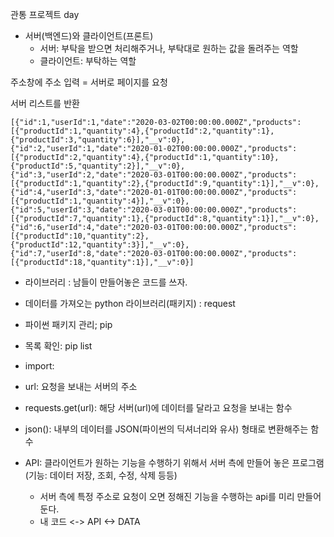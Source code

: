 관통 프로젝트 day

- 서버(백엔드)와 클라이언트(프론트)
  - 서버: 부탁을 받으면 처리해주거나, 부탁대로 원하는 값을 돌려주는 역할
  - 클라이언트: 부탁하는 역할
 
주소창에 주소 입력 = 서버로 페이지를 요청

서버 리스트를 반환
```
[{"id":1,"userId":1,"date":"2020-03-02T00:00:00.000Z","products":[{"productId":1,"quantity":4},{"productId":2,"quantity":1},{"productId":3,"quantity":6}],"__v":0},{"id":2,"userId":1,"date":"2020-01-02T00:00:00.000Z","products":[{"productId":2,"quantity":4},{"productId":1,"quantity":10},{"productId":5,"quantity":2}],"__v":0},{"id":3,"userId":2,"date":"2020-03-01T00:00:00.000Z","products":[{"productId":1,"quantity":2},{"productId":9,"quantity":1}],"__v":0},{"id":4,"userId":3,"date":"2020-01-01T00:00:00.000Z","products":[{"productId":1,"quantity":4}],"__v":0},{"id":5,"userId":3,"date":"2020-03-01T00:00:00.000Z","products":[{"productId":7,"quantity":1},{"productId":8,"quantity":1}],"__v":0},{"id":6,"userId":4,"date":"2020-03-01T00:00:00.000Z","products":[{"productId":10,"quantity":2},{"productId":12,"quantity":3}],"__v":0},{"id":7,"userId":8,"date":"2020-03-01T00:00:00.000Z","products":[{"productId":18,"quantity":1}],"__v":0}]
```

- 라이브러리 : 남들이 만들어놓은 코드를 쓰자.
- 데이터를 가져오는 python 라이브러리(패키지) : request
- 파이썬 패키지 관리; pip
- 목록 확인: pip list
- import:

- url: 요청을 보내는 서버의 주소
- requests.get(url): 해당 서버(url)에 데이터를 달라고 요청을 보내는 함수
- json(): 내부의 데이터를 JSON(파이썬의 딕셔너리와 유사) 형태로 변환해주는 함수

- API: 클라이언트가 원하는 기능을 수행하기 위해서 서버 측에 만들어 놓은 프로그램(기능: 데이터 저장, 조회, 수정, 삭제 등등)
  - 서버 측에 특정 주소로 요청이 오면 정해진 기능을 수행하는 api를 미리 만들어 둔다.
  - 내 코드 <-> API <-> DATA
